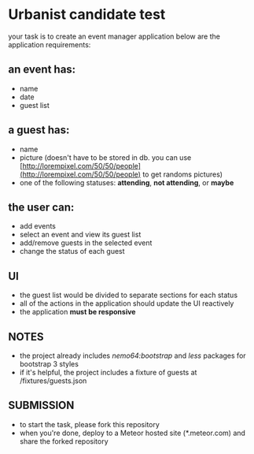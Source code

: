 # Urbanist candidate test #

your task is to create an event manager application
below are the application requirements:

## an event has: ##
*  name
* date
*  guest list

## a guest has: ##
* name
* picture (doesn't have to be stored in db. you can use [http://lorempixel.com/50/50/people](http://lorempixel.com/50/50/people) to get randoms pictures)
* one of the following statuses: **attending**, **not attending**, or **maybe**

## the user can: ##
* add events
* select an event and view its guest list
* add/remove guests in the selected event
* change the status of each guest


## UI ##
* the guest list would be divided to separate sections for each status
* all of the actions in the application should update the UI reactively
* the application **must be responsive**

## NOTES ##
* the project already includes _nemo64:bootstrap_ and _less_ packages for bootstrap 3 styles
* if it's helpful, the project includes a fixture of guests at /fixtures/guests.json

## SUBMISSION ##
* to start the task, please fork this repository
* when you're done, deploy to a Meteor hosted site (*.meteor.com) and share the forked repository
